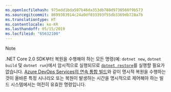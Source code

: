 ```yaml
---
ms.openlocfilehash: 975edd1bda507b46da353db788d9730560f9b573
ms.sourcegitcommit: 8699383914c24a0df033393f55db3369db728a7b
ms.translationtype: HT
ms.contentlocale: ko-KR
ms.lasthandoff: 05/15/2019
ms.locfileid: "65632100"
---
```

> [!NOTE]
> .NET Core 2.0 SDK부터 복원을 수행해야 하는 모든 명령(예: `dotnet new`, `dotnet build` 및 `dotnet run`)에서 암시적으로 실행되므로 [`dotnet restore`](~/docs/core/tools/dotnet-restore.md)를 실행할 필요가 없습니다.
> [Azure DevOps Services의 연속 통합 빌드](https://docs.microsoft.com/azure/devops/build-release/apps/aspnet/build-aspnet-core)와 같이 명시적 복원을 수행하는 것이 올바른 특정 시나리오 또는 복원이 발생하는 시간을 명시적으로 제어해야 하는 빌드 시스템에서는 여전히 유효한 명령입니다.
